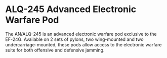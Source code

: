 # ALQ-245 Advanced Electronic Warfare Pod

The AN/ALQ-245 is an advanced electronic warfare pod exclusive to the EF-24G. Available on 2 sets of pylons, two wing-mounted and two undercarriage-mounted, these pods allow access to the electronic warfare suite for both offensive and defensive jamming.
